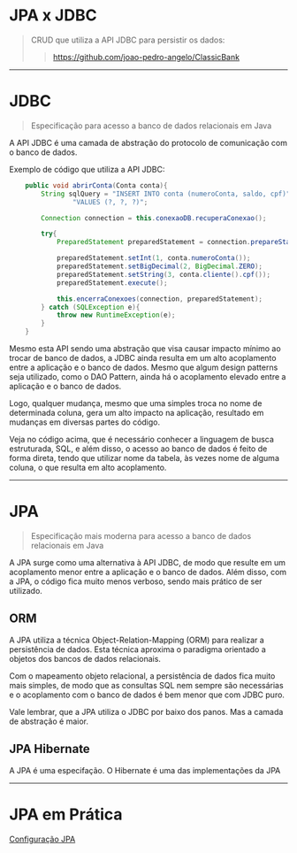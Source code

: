 # JPA x JDBC

> CRUD que utiliza  a API JDBC para persistir os dados:
> > https://github.com/joao-pedro-angelo/ClassicBank


---
# JDBC

> Especificação para acesso a banco de dados relacionais em Java

A API JDBC é uma camada de abstração do protocolo de comunicação com o banco de dados.

Exemplo de código que utiliza a API JDBC:
```java
    public void abrirConta(Conta conta){
        String sqlQuery = "INSERT INTO conta (numeroConta, saldo, cpf)" +
                "VALUES (?, ?, ?)";

        Connection connection = this.conexaoDB.recuperaConexao();

        try{
            PreparedStatement preparedStatement = connection.prepareStatement(sqlQuery);

            preparedStatement.setInt(1, conta.numeroConta());
            preparedStatement.setBigDecimal(2, BigDecimal.ZERO);
            preparedStatement.setString(3, conta.cliente().cpf());
            preparedStatement.execute();

            this.encerraConexoes(connection, preparedStatement);
        } catch (SQLException e){
            throw new RuntimeException(e);
        }
    }
```

Mesmo esta API sendo uma abstração que visa causar impacto mínimo ao trocar de banco de dados,
a JDBC ainda resulta em um alto acoplamento entre a aplicação e o banco de dados. Mesmo que algum design patterns
seja utilizado, como o DAO Pattern, ainda há o acoplamento elevado entre a aplicação e o banco de dados.

Logo, qualquer mudança, mesmo que uma simples troca no nome de determinada coluna, gera um alto impacto na aplicação,
resultado em mudanças em diversas partes do código.

Veja no código acima, que é necessário conhecer a linguagem de busca estruturada, SQL,
e além disso, o acesso ao banco de dados é feito de forma direta, tendo que utilizar nome da tabela,
às vezes nome de alguma coluna, o que resulta em alto acoplamento.


---
# JPA

> Especificação mais moderna para acesso a banco de dados relacionais em Java

A JPA surge como uma alternativa à API JDBC, de modo que resulte em um acoplamento menor
entre a aplicação e o banco de dados. Além disso, com a JPA, o código fica muito menos verboso, sendo mais
prático de ser utilizado.


## ORM

A JPA utiliza a técnica Object-Relation-Mapping (ORM) para realizar a persistência de dados.
Esta técnica aproxima o paradigma orientado a objetos dos bancos de dados relacionais.

Com o mapeamento objeto relacional, a persistência de dados fica muito mais simples, de modo que as consultas SQL nem
sempre são necessárias e o acoplamento com o banco de dados é bem menor que com JDBC puro.

Vale lembrar, que a JPA utiliza o JDBC por baixo dos panos. Mas a camada de abstração é maior.


## JPA Hibernate

A JPA é uma especifação. O Hibernate é uma das implementações da JPA


---
# JPA em Prática

[Configuração JPA](/teoria/ConfigurandoJPA.md)<br><br>
